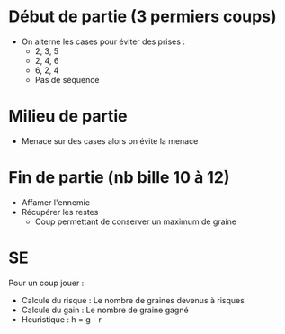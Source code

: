 # Début de partie (3 permiers coups)
- On alterne les cases pour éviter des prises :
  - 2, 3, 5
  - 2, 4, 6
  - 6, 2, 4
  - Pas de séquence

# Milieu de partie
- Menace sur des cases alors on évite la menace

# Fin de partie (nb bille 10 à 12)
- Affamer l'ennemie
- Récupérer les restes
  - Coup permettant de conserver un maximum de graine

# SE
Pour un coup jouer :
- Calcule du risque : Le nombre de graines devenus à risques
- Calcule du gain : Le nombre de graine gagné
- Heuristique : h = g - r